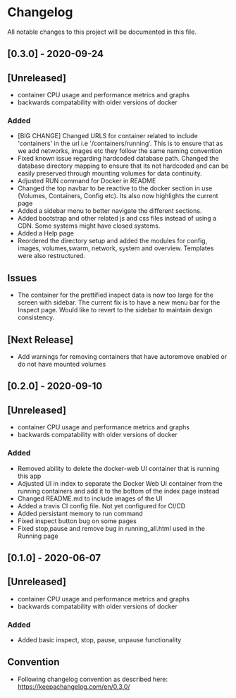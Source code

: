 # Changelog

All notable changes to this project will be documented in this file.

## [0.3.0] - 2020-09-24

## [Unreleased]

- container CPU usage and performance metrics and graphs
- backwards compatability with older versions of docker

### Added
- [BIG CHANGE] Changed URLS for container related to include 'containers' in the url i.e '/containers/running'. This is to ensure that as we add networks, images etc they follow the same naming convention
- Fixed known issue regarding hardcoded database path. Changed the database directory mapping to ensure that its not hardcoded and can be easily preserved through mounting volumes for data continuity.
- Adjusted RUN command for Docker in README
- Changed the top navbar to be reactive to the docker section in use (Volumes, Containers, Config etc). Its also now highlights the current page
- Added a sidebar menu to better navigate the different sections.
- Added bootstrap and other related js and css files instead of using a CDN. Some systems might have closed systems.
- Added a Help page
- Reordered the directory setup and added the modules for config, images, volumes,swarm, network, system and overview. Templates were also restructured.

## Issues
- The container for the prettified inspect data is now too large for the screen with sidebar. The current fix is to have a new menu bar for the  Inspect page. Would like to revert to the sidebar to maintain design consistency.

## [Next Release]
- Add warnings for removing containers that have autoremove enabled or do not have mounted volumes

## [0.2.0] - 2020-09-10

## [Unreleased]

- container CPU usage and performance metrics and graphs
- backwards compatability with older versions of docker

### Added

- Removed ability to delete the docker-web UI container that is running this app
- Adjusted UI in index to separate the Docker Web UI container from the running containers and add it to the bottom of the index page instead
- Changed README.md to include images of the UI
- Added a travis CI config file. Not yet configured for CI/CD
- Added persistant memory to run command
- Fixed inspect button bug on some pages
- Fixed stop,pause and remove bug in running_all.html used in the Running page

## [0.1.0] - 2020-06-07

## [Unreleased]

- container CPU usage and performance metrics and graphs
- backwards compatability with older versions of docker

### Added

- Added basic inspect, stop, pause, unpause functionality

## Convention

- Following changelog convention as described here: https://keepachangelog.com/en/0.3.0/